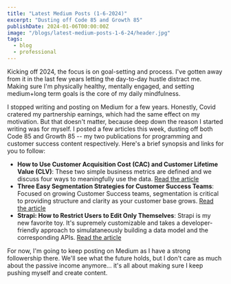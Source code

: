 ```yaml
---
title: "Latest Medium Posts (1-6-2024)"
excerpt: "Dusting off Code 85 and Growth 85"
publishDate: 2024-01-06T00:00:00Z
image: "/blogs/latest-medium-posts-1-6-24/header.jpg"
tags: 
  - blog
  - professional
---
```


Kicking off 2024, the focus is on goal-setting and process. I've gotten away from it in the last few years letting the day-to-day hustle distract me. Making sure I'm physically healthy, mentally engaged, and setting medium+long term goals is the core of my daily mindfulness.

I stopped writing and posting on Medium for a few years. Honestly, Covid cratered my partnership earnings, which had the same effect on my motivation. But that doesn't matter, because deep down the reason I started writing was for myself. I posted a few articles this week, dusting off both Code 85 and Growth 85 -- my two publications for programming and customer success content respectively. Here's a brief synopsis and links for you to follow:

- **How to Use Customer Acquisition Cost (CAC) and Customer Lifetime Value (CLV)**: These two simple business metrics are defined and we discuss four ways to meaningfully use the data. [Read the article](https://medium.com/growth-85/how-to-use-customer-acquisition-cost-cac-and-customer-lifetime-value-clv-2283921fb0ee)
- **Three Easy Segmentation Strategies for Customer Success Teams**: Focused on growing Customer Success teams, segmentation is critical to providing structure and clarity as your customer base grows. [Read the article](https://medium.com/growth-85/three-easy-segmentation-strategies-for-customer-success-teams-8c3bb878fd89)
- **Strapi: How to Restrict Users to Edit Only Themselves**: Strapi is my new favorite toy. It's supremely customizable and takes a developer-friendly approach to simulataneously building a data model and the corresponding APIs. [Read the article](https://medium.com/code-85/strapi-how-to-restrict-users-to-edit-only-themselves-e709a1f6e24f)

For now, I'm going to keep posting on Medium as I have a strong followership there. We'll see what the future holds, but I don't care as much about the passive income anymore... it's all about making sure I keep pushing myself and create content.